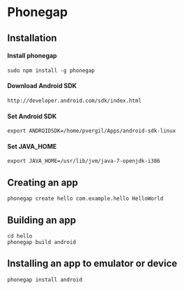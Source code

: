 Phonegap
========


Installation
--------------------------------------------------

#### Install phonegap
`sudo npm install -g phonegap`

#### Download Android SDK
`http://developer.android.com/sdk/index.html`

#### Set Android SDK
`export ANDROIDSDK=/home/pvergil/Apps/android-sdk-linux`

#### Set JAVA_HOME
`export JAVA_HOME=/usr/lib/jvm/java-7-openjdk-i386`


Creating an app
--------------------------------------------------
`phonegap create hello com.example.hello HelloWorld`


Building an app
--------------------------------------------------
    cd hello
    phonegap build android


Installing an app to emulator or device
--------------------------------------------------
`phonegap install android`